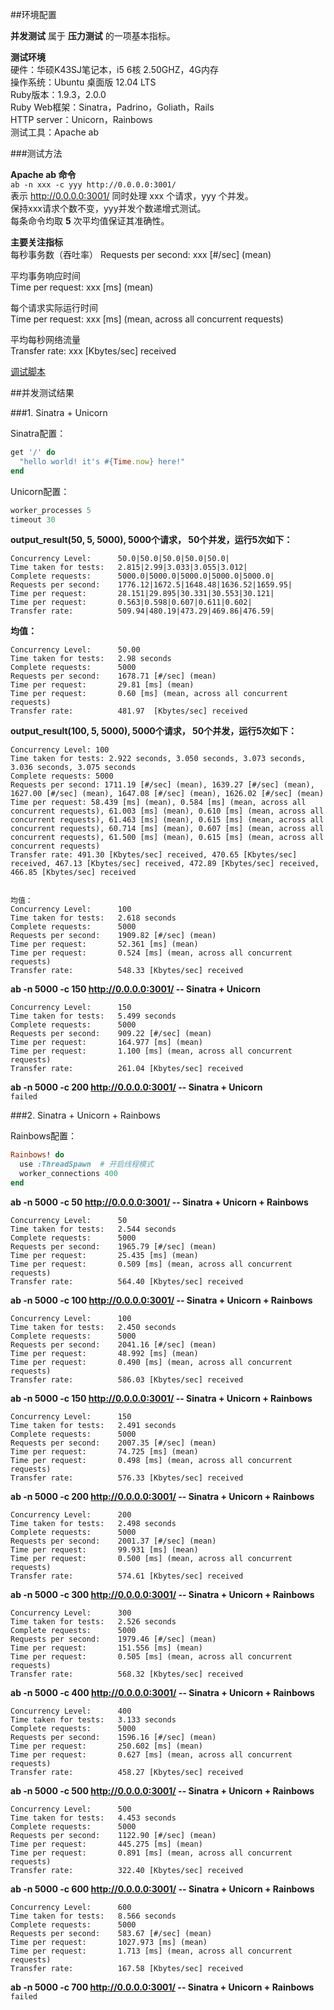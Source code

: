 ##环境配置

**并发测试** 属于 **压力测试** 的一项基本指标。  

**测试环境**  
硬件：华硕K43SJ笔记本，i5 6核 2.50GHZ，4G内存  
操作系统：Ubuntu 桌面版 12.04 LTS  
Ruby版本：1.9.3，2.0.0  
Ruby Web框架：Sinatra，Padrino，Goliath，Rails   
HTTP server：Unicorn，Rainbows    
测试工具：Apache ab  

###测试方法   

**Apache ab 命令**  
`ab -n xxx -c yyy http://0.0.0.0:3001/`  
表示 http://0.0.0.0:3001/ 同时处理 xxx 个请求，yyy 个并发。  
保持xxx请求个数不变，yyy并发个数递增式测试。  
每条命令均取 **5** 次平均值保证其准确性。

**主要关注指标**  
每秒事务数（吞吐率） 
Requests per second: xxx \[#/sec] (mean)   

平均事务响应时间  
Time per request: xxx \[ms] (mean)    

每个请求实际运行时间  
Time per request: xxx \[ms] (mean, across all concurrent requests) 

平均每秒网络流量  
Transfer rate: xxx \[Kbytes/sec] received  

[调试脚本]() 


##并发测试结果  

###1. Sinatra + Unicorn

Sinatra配置：
```ruby
get '/' do
  "hello world! it's #{Time.now} here!"
end
```
Unicorn配置：
```ruby
worker_processes 5
timeout 30
```

**output_result(50, 5, 5000), 5000个请求， 50个并发，运行5次如下：**
```
Concurrency Level:      50.0|50.0|50.0|50.0|50.0|
Time taken for tests:   2.815|2.99|3.033|3.055|3.012|
Complete requests:      5000.0|5000.0|5000.0|5000.0|5000.0|
Requests per second:    1776.12|1672.5|1648.48|1636.52|1659.95|
Time per request:       28.151|29.895|30.331|30.553|30.121|
Time per request:       0.563|0.598|0.607|0.611|0.602|
Transfer rate:          509.94|480.19|473.29|469.86|476.59|
```
**均值：**
```
Concurrency Level:      50.00
Time taken for tests:   2.98 seconds  
Complete requests:      5000
Requests per second:    1678.71 [#/sec] (mean)
Time per request:       29.81 [ms] (mean)
Time per request:       0.60 [ms] (mean, across all concurrent requests)
Transfer rate:          481.97  [Kbytes/sec] received
```

**output_result(100, 5, 5000), 5000个请求， 50个并发，运行5次如下：**
```
Concurrency Level: 100
Time taken for tests: 2.922 seconds, 3.050 seconds, 3.073 seconds, 3.036 seconds, 3.075 seconds 
Complete requests: 5000
Requests per second: 1711.19 [#/sec] (mean), 1639.27 [#/sec] (mean), 1627.00 [#/sec] (mean), 1647.08 [#/sec] (mean), 1626.02 [#/sec] (mean) 
Time per request: 58.439 [ms] (mean), 0.584 [ms] (mean, across all concurrent requests), 61.003 [ms] (mean), 0.610 [ms] (mean, across all concurrent requests), 61.463 [ms] (mean), 0.615 [ms] (mean, across all concurrent requests), 60.714 [ms] (mean), 0.607 [ms] (mean, across all concurrent requests), 61.500 [ms] (mean), 0.615 [ms] (mean, across all concurrent requests)
Transfer rate: 491.30 [Kbytes/sec] received, 470.65 [Kbytes/sec] received, 467.13 [Kbytes/sec] received, 472.89 [Kbytes/sec] received, 466.85 [Kbytes/sec] received 


均值：
Concurrency Level:      100
Time taken for tests:   2.618 seconds
Complete requests:      5000
Requests per second:    1909.82 [#/sec] (mean)
Time per request:       52.361 [ms] (mean)
Time per request:       0.524 [ms] (mean, across all concurrent requests)
Transfer rate:          548.33 [Kbytes/sec] received
```

**ab -n 5000 -c 150 http://0.0.0.0:3001/  -- Sinatra + Unicorn**   
```
Concurrency Level:      150
Time taken for tests:   5.499 seconds
Complete requests:      5000
Requests per second:    909.22 [#/sec] (mean)
Time per request:       164.977 [ms] (mean)
Time per request:       1.100 [ms] (mean, across all concurrent requests)
Transfer rate:          261.04 [Kbytes/sec] received
```

**ab -n 5000 -c 200 http://0.0.0.0:3001/  -- Sinatra + Unicorn**   
`failed`

###2. Sinatra + Unicorn + Rainbows

Rainbows配置：
```ruby
Rainbows! do
  use :ThreadSpawn  # 开启线程模式
  worker_connections 400
end
```


**ab -n 5000 -c 50 http://0.0.0.0:3001/  -- Sinatra + Unicorn + Rainbows** 
```
Concurrency Level:      50
Time taken for tests:   2.544 seconds
Complete requests:      5000
Requests per second:    1965.79 [#/sec] (mean)
Time per request:       25.435 [ms] (mean)
Time per request:       0.509 [ms] (mean, across all concurrent requests)
Transfer rate:          564.40 [Kbytes/sec] received
```

**ab -n 5000 -c 100 http://0.0.0.0:3001/  -- Sinatra + Unicorn + Rainbows** 
```
Concurrency Level:      100
Time taken for tests:   2.450 seconds
Complete requests:      5000
Requests per second:    2041.16 [#/sec] (mean)
Time per request:       48.992 [ms] (mean)
Time per request:       0.490 [ms] (mean, across all concurrent requests)
Transfer rate:          586.03 [Kbytes/sec] received
```

**ab -n 5000 -c 150 http://0.0.0.0:3001/  -- Sinatra + Unicorn + Rainbows** 
```
Concurrency Level:      150
Time taken for tests:   2.491 seconds
Complete requests:      5000
Requests per second:    2007.35 [#/sec] (mean)
Time per request:       74.725 [ms] (mean)
Time per request:       0.498 [ms] (mean, across all concurrent requests)
Transfer rate:          576.33 [Kbytes/sec] received
```

**ab -n 5000 -c 200 http://0.0.0.0:3001/  -- Sinatra + Unicorn + Rainbows**  
```
Concurrency Level:      200
Time taken for tests:   2.498 seconds
Complete requests:      5000
Requests per second:    2001.37 [#/sec] (mean)
Time per request:       99.931 [ms] (mean)
Time per request:       0.500 [ms] (mean, across all concurrent requests)
Transfer rate:          574.61 [Kbytes/sec] received
```

**ab -n 5000 -c 300 http://0.0.0.0:3001/  -- Sinatra + Unicorn + Rainbows**
```
Concurrency Level:      300
Time taken for tests:   2.526 seconds
Complete requests:      5000
Requests per second:    1979.46 [#/sec] (mean)
Time per request:       151.556 [ms] (mean)
Time per request:       0.505 [ms] (mean, across all concurrent requests)
Transfer rate:          568.32 [Kbytes/sec] received
```

**ab -n 5000 -c 400 http://0.0.0.0:3001/  -- Sinatra + Unicorn + Rainbows**
```
Concurrency Level:      400
Time taken for tests:   3.133 seconds
Complete requests:      5000
Requests per second:    1596.16 [#/sec] (mean)
Time per request:       250.602 [ms] (mean)
Time per request:       0.627 [ms] (mean, across all concurrent requests)
Transfer rate:          458.27 [Kbytes/sec] received
```

**ab -n 5000 -c 500 http://0.0.0.0:3001/  -- Sinatra + Unicorn + Rainbows**
```
Concurrency Level:      500
Time taken for tests:   4.453 seconds
Complete requests:      5000
Requests per second:    1122.90 [#/sec] (mean)
Time per request:       445.275 [ms] (mean)
Time per request:       0.891 [ms] (mean, across all concurrent requests)
Transfer rate:          322.40 [Kbytes/sec] received
```

**ab -n 5000 -c 600 http://0.0.0.0:3001/  -- Sinatra + Unicorn + Rainbows**
```
Concurrency Level:      600
Time taken for tests:   8.566 seconds
Complete requests:      5000
Requests per second:    583.67 [#/sec] (mean)
Time per request:       1027.973 [ms] (mean)
Time per request:       1.713 [ms] (mean, across all concurrent requests)
Transfer rate:          167.58 [Kbytes/sec] received
```
**ab -n 5000 -c 700 http://0.0.0.0:3001/  -- Sinatra + Unicorn + Rainbows**
`failed`




